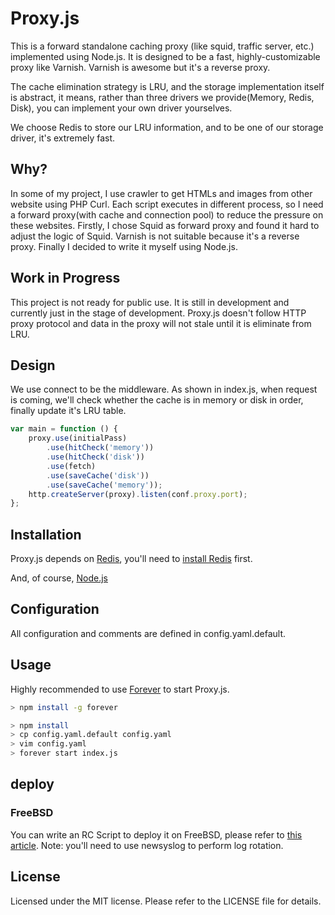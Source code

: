# Proxy.js

This is a forward standalone caching proxy (like squid, traffic server, etc.) implemented using Node.js. It is designed to be a fast, highly-customizable proxy like Varnish. Varnish is awesome but it's a reverse proxy.

The cache elimination strategy is LRU, and the storage implementation itself is abstract, it means, rather than three drivers we provide(Memory, Redis, Disk), you can implement your own driver yourselves.

We choose Redis to store our LRU information, and to be one of our storage driver, it's extremely fast.

## Why?

In some of my project, I use crawler to get HTMLs and images from other website using PHP Curl. Each script executes in different process, so I need a forward proxy(with cache and connection pool) to reduce the pressure on these websites. Firstly, I chose Squid as forward proxy and found it hard to adjust the logic of Squid. Varnish is not suitable because it's a reverse proxy. Finally I decided to write it myself using Node.js.

## Work in Progress
This project is not ready for public use. It is still in development and currently just in the stage of development. Proxy.js doesn't follow HTTP proxy protocol and data in the proxy will not stale until it is eliminate from LRU.

## Design

We use connect to be the middleware. As shown in index.js, when request is coming, we'll check whether the cache is in memory or disk in order, finally update it's LRU table.
``` javascript
var main = function () {
    proxy.use(initialPass)
        .use(hitCheck('memory'))
        .use(hitCheck('disk'))
        .use(fetch)
        .use(saveCache('disk'))
        .use(saveCache('memory'));
    http.createServer(proxy).listen(conf.proxy.port);
};
```

## Installation

Proxy.js depends on [Redis](http://redis.io/), you'll need to [install Redis](http://redis.io/download) first.

And, of course, [Node.js](http://nodejs.org/download/)

## Configuration

All configuration and comments are defined in config.yaml.default.

## Usage

Highly recommended to use [Forever](https://github.com/nodejitsu/forever) to start Proxy.js.

``` sh
> npm install -g forever

> npm install
> cp config.yaml.default config.yaml
> vim config.yaml
> forever start index.js
```

## deploy

### FreeBSD
You can write an RC Script to deploy it on FreeBSD, please refer to [this article](http://sysmagazine.com/posts/137857/).
Note: you'll need to use newsyslog to perform log rotation.


## License

Licensed under the MIT license. Please refer to the LICENSE file for details.